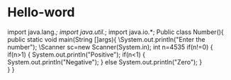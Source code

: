 # Hello-word
import java.lang.*;
import java.util.*;
import java.io.*;
Public class Number(){
public static void main(String []args){
\\System.out.println("Enter the number");
\\Scanner sc=new Scanner(System.in);
int n=4535
if(n!=0)
{
  if(n>1)
  {
    System.out.println("Positive");
         if(n<1)
         {
            System.out.println("Negative");
          }
  else
    System.out.println("Zero");
  }          
  }
  }
    
